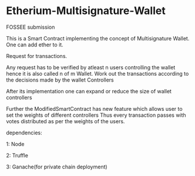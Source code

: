 # Etherium-Multisignature-Wallet
FOSSEE submission


This is a Smart Contract implementing the concept of Multisignature Wallet.
One can add ether to it.

Request for transactions.

Any request has to be verified by atleast n users controlling the wallet hence it is also called n of m Wallet.
Work out the transactions according to the decisions made by the wallet Controllers

After its implementation one can expand or reduce the size of wallet controllers

Further the ModifiedSmartContract has new feature which allows user to set the weights of different controllers
Thus every transaction passes with votes distributed as per the weights of the users.

dependencies:

1: Node

2: Truffle

3: Ganache(for private chain deployment)
